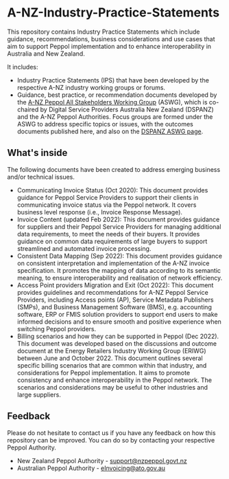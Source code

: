 # A-NZ-Industry-Practice-Statements
This repository contains Industry Practice Statements which include guidance, recommendations, business considerations and use cases that aim to support Peppol implementation and to enhance interoperability in Australia and New Zealand.

It includes:
* Industry Practice Statements (IPS) that have been developed by the respective A-NZ industry working groups or forums. 
* Guidance, best practice, or recommendation documents developed by the [A-NZ Peppol All Stakeholders Working Group](https://www.dspanz.org/committees/peppol/anz-peppol-all-stakeholders-working-group/) (ASWG), which is co-chaired by Digital Service Providers Australia New Zealand (DSPANZ) and the A-NZ Peppol Authorities. Focus groups are formed under the ASWG to address specific topics or issues, with the outcomes documents published here, and also on the [DSPANZ ASWG page](https://www.dspanz.org/committees/peppol/anz-peppol-all-stakeholders-working-group/).

## What's inside
The following documents have been created to address emerging business and/or technical issues.
* Communicating Invoice Status (Oct 2020): This document provides guidance for Peppol Service Providers to support their clients in communicating invoice status via the Peppol network. It covers business level response (i.e., Invoice Response Message).
* Invoice Content (updated Feb 2022): This document provides guidance for suppliers and their Peppol Service Providers for managing additional data requirements, to meet the needs of their buyers. It provides guidance on common data requirements of large buyers to support streamlined and automated invoice processing.
* Consistent Data Mapping (Sep 2022): This document provides guidance on consistent interpretation and implementation of the A-NZ invoice specification. It promotes the mapping of data according to its semantic meaning, to ensure interoperability and realisation of network efficiency.
* Access Point providers Migration and Exit (Oct 2022): This document provides guidelines and recommendations for A-NZ Peppol Service Providers, including Access points (AP), Service Metadata Publishers (SMPs), and Business Management Software (BMS), e.g. accounting software, ERP or FMIS solution providers to support end users to make informed decisions and to ensure smooth and positive experience when switching Peppol providers. 
* Billing scenarios and how they can be supported in Peppol (Dec 2022). This document was developed based on the discussions and outcome document at the Energy Retailers Industry Working Group (ERIWG) between June and October 2022. This document outlines several specific billing scenarios that are common within that industry, and considerations for Peppol implementation.  It aims to promote consistency and enhance interoperability in the Peppol network. The scenarios and considerations may be useful to other industries and large suppliers.


## Feedback
Please do not hesitate to contact us if you have any feedback on how this repository can be improved. You can do so by contacting your respective Peppol Authority.
* New Zealand Peppol Authority - [support@nzpeppol.govt.nz](mailto:support@nzpeppol.govt.nz)
* Australian Peppol Authority - [eInvoicing@ato.gov.au](mailto:einvoicing@ato.gov.au)

